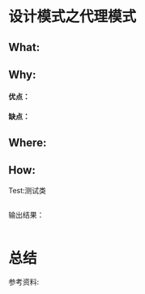 # 设计模式之代理模式
## What:




## Why:
#### 优点：


#### 缺点：


## Where:


## How:





Test:测试类
```java

```
输出结果：
```java

```



# 总结

参考资料:
